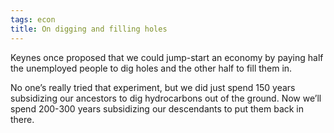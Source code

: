 ```yaml
---
tags: econ
title: On digging and filling holes
---
```


Keynes once proposed that we could jump-start an economy by paying half the unemployed people to dig holes and the other half to fill them in.

No one’s really tried that experiment, but we did just spend 150 years subsidizing our ancestors to dig hydrocarbons out of the ground. Now we’ll spend 200-300 years subsidizing our descendants to put them back in there.

